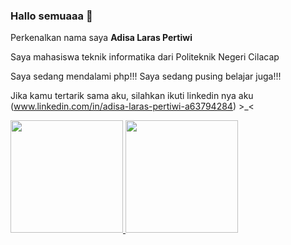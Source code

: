 ### Hallo semuaaa 👋

Perkenalkan nama saya **Adisa Laras Pertiwi**<br>

Saya mahasiswa teknik informatika dari Politeknik Negeri Cilacap

Saya sedang mendalami php!!! Saya sedang pusing belajar juga!!!

Jika kamu tertarik sama aku, silahkan ikuti linkedin nya aku (www.linkedin.com/in/adisa-laras-pertiwi-a63794284) >_<
<p align="left">
<a href="https://github.com/adisalaras">
  <img height="180em" src="https://github-readme-stats-eight-theta.vercel.app/api?username=adisalaras&show_icons=true&theme=algolia&include_all_commits=true&count_private=true"/>
  <img height="180em" src="https://github-readme-stats-eight-theta.vercel.app/api/top-langs/?username=adisalaras&layout=compact&theme=algolia"/>
</a>
</p>
